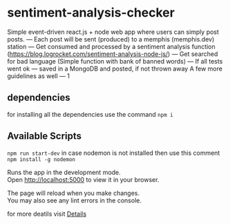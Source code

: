 # sentiment-analysis-checker




Simple event-driven react.js + node web app where users can simply post posts. — Each post will be sent (produced) to a memphis (memphis.dev) station — Get consumed and processed by a sentiment analysis function (https://blog.logrocket.com/sentiment-analysis-node-js/) — Get searched for bad language (Simple function with bank of banned words) — If all tests went ok — saved in a MongoDB and posted, if not thrown away A few more guidelines as well — 1

## dependencies
for installing all the dependencies use the command
`npm i`

## Available Scripts

`npm run start-dev` 
in case nodemon is not installed then use this comment `npm install -g nodemon`

Runs the app in the development mode.\
Open [http://localhost:5000](http://localhost:5000) to view it in your browser.

The page will reload when you make changes.\
You may also see any lint errors in the console.

for more deatils visit [Details](https://medium.com/@golamkibriaanik/sentiment-analysis-checker-ef55111c56e7)